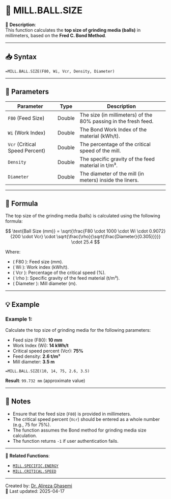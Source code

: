 # 🔁 MILL.BALL.SIZE

🔹 **Description**:  
This function calculates the **top size of grinding media (balls)** in millimeters, based on the **Fred C. Bond Method**.

---

## 📥 Syntax

```excel
=MILL.BALL.SIZE(F80, Wi, Vcr, Density, Diameter)
```

---

## 🧾 Parameters

| Parameter          | Type   | Description                                                                 |
|---------------------|--------|-----------------------------------------------------------------------------|
| `F80` (Feed Size)   | Double | The size (in millimeters) of the 80% passing in the fresh feed.             |
| `Wi` (Work Index)   | Double | The Bond Work Index of the material (kWh/t).                                |
| `Vcr` (Critical Speed Percent) | Double | The percentage of the critical speed of the mill.                         |
| `Density`           | Double | The specific gravity of the feed material in t/m³.                         |
| `Diameter`          | Double | The diameter of the mill (in meters) inside the liners.                    |

---

## 🧮 Formula

The top size of the grinding media (balls) is calculated using the following formula:

$$
\text{Ball Size (mm)} = \sqrt{\frac{F80 \cdot 1000 \cdot Wi \cdot 0.9072}{200 \cdot Vcr} \cdot \sqrt{\frac{\rho}{\sqrt{\frac{Diameter}{0.305}}}}} \cdot 25.4
$$

Where:  
- \( F80 \): Feed size (mm).  
- \( Wi \): Work index (kWh/t).  
- \( Vcr \): Percentage of the critical speed (\%).  
- \( \rho \): Specific gravity of the feed material (t/m³).  
- \( Diameter \): Mill diameter (m).  

---

## 💡 Example

### Example 1:
Calculate the top size of grinding media for the following parameters:  
- Feed size (F80): **10 mm**  
- Work Index (Wi): **14 kWh/t**  
- Critical speed percent (Vcr): **75%**  
- Feed density: **2.6 t/m³**  
- Mill diameter: **3.5 m**

```excel
=MILL.BALL.SIZE(10, 14, 75, 2.6, 3.5)
```

**Result**: `99.732 mm` (approximate value)

---

## 📝 Notes

- Ensure that the feed size (`F80`) is provided in millimeters.
- The critical speed percent (`Vcr`) should be entered as a whole number (e.g., 75 for 75%).
- The function assumes the Bond method for grinding media size calculation.
- The function returns `-1` if user authentication fails.

---

📌 **Related Functions**:
- [`MILL.SPECIFIC.ENERGY`](./MillSpecificEnergy.md)
- [`MILL.CRITICAL.SPEED`](./MillCriticalSpeed.md)

---

Created by: [Dr. Alireza Ghasemi](https://github.com/Dr-Alireza-Ghasemi)  
📅 Last updated: 2025-04-17